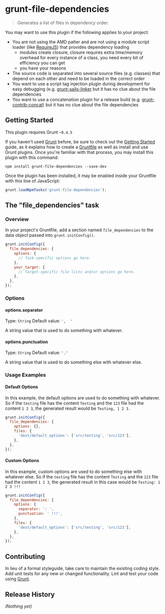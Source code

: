 # grunt-file-dependencies

> Generates a list of files in dependency order.

You may want to use this plugin if the following applies to your project:
* You are not using the AMD patter and are not using a module script loader (like [RequireJS](http://requirejs.org/)) that provides dependency loading
  * modules create closure, closure requires extra time/memory overhead for every instance of a class, you need every bit of efficiency you can get
  * you have your reasons
* The source code is separated into several source files (e.g. classes) that depend on each other and need to be loaded in the correct order
* You want to use a script tag injection plugin during development for easy debugging (e.g. [grunt-sails-linker](https://www.npmjs.com/package/grunt-sails-linker) but it has no clue about the file dependencies
* You want to use a concatenation plugin for a release build (e.g. [grunt-contrib-concat](https://www.npmjs.com/package/grunt-contrib-concat)) but it has no clue about the file dependencies


## Getting Started
This plugin requires Grunt `~0.4.5`

If you haven't used [Grunt](http://gruntjs.com/) before, be sure to check out the [Getting Started](http://gruntjs.com/getting-started) guide, as it explains how to create a [Gruntfile](http://gruntjs.com/sample-gruntfile) as well as install and use Grunt plugins. Once you're familiar with that process, you may install this plugin with this command:

```shell
npm install grunt-file-dependencies --save-dev
```

Once the plugin has been installed, it may be enabled inside your Gruntfile with this line of JavaScript:

```js
grunt.loadNpmTasks('grunt-file-dependencies');
```

## The "file_dependencies" task

### Overview
In your project's Gruntfile, add a section named `file_dependencies` to the data object passed into `grunt.initConfig()`.

```js
grunt.initConfig({
  file_dependencies: {
    options: {
      // Task-specific options go here.
    },
    your_target: {
      // Target-specific file lists and/or options go here.
    },
  },
});
```

### Options

#### options.separator
Type: `String`
Default value: `',  '`

A string value that is used to do something with whatever.

#### options.punctuation
Type: `String`
Default value: `'.'`

A string value that is used to do something else with whatever else.

### Usage Examples

#### Default Options
In this example, the default options are used to do something with whatever. So if the `testing` file has the content `Testing` and the `123` file had the content `1 2 3`, the generated result would be `Testing, 1 2 3.`

```js
grunt.initConfig({
  file_dependencies: {
    options: {},
    files: {
      'dest/default_options': ['src/testing', 'src/123'],
    },
  },
});
```

#### Custom Options
In this example, custom options are used to do something else with whatever else. So if the `testing` file has the content `Testing` and the `123` file had the content `1 2 3`, the generated result in this case would be `Testing: 1 2 3 !!!`

```js
grunt.initConfig({
  file_dependencies: {
    options: {
      separator: ': ',
      punctuation: ' !!!',
    },
    files: {
      'dest/default_options': ['src/testing', 'src/123'],
    },
  },
});
```

## Contributing
In lieu of a formal styleguide, take care to maintain the existing coding style. Add unit tests for any new or changed functionality. Lint and test your code using [Grunt](http://gruntjs.com/).

## Release History
_(Nothing yet)_
